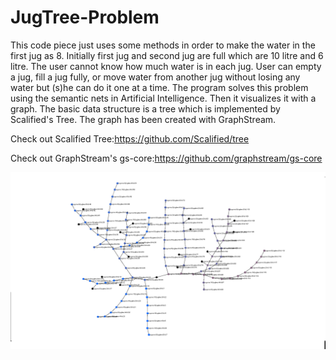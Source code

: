 # JugTree-Problem


This code piece just uses some methods in order to make the water in the first jug as 8. Initially first jug and second jug are full which are 10 litre and 6 litre. The user cannot know how much water is in each jug. User can empty a jug, fill a jug fully, or move water from another jug without losing any water but (s)he can do it one at a time. The program solves this problem using the semantic nets in Artificial Intelligence. Then it visualizes it with a graph. The basic data structure is a tree which is implemented by Scalified's Tree. The graph has been created with GraphStream. 

Check out Scalified Tree:https://github.com/Scalified/tree

Check out GraphStream's gs-core:https://github.com/graphstream/gs-core

![Graph](graph.png)
